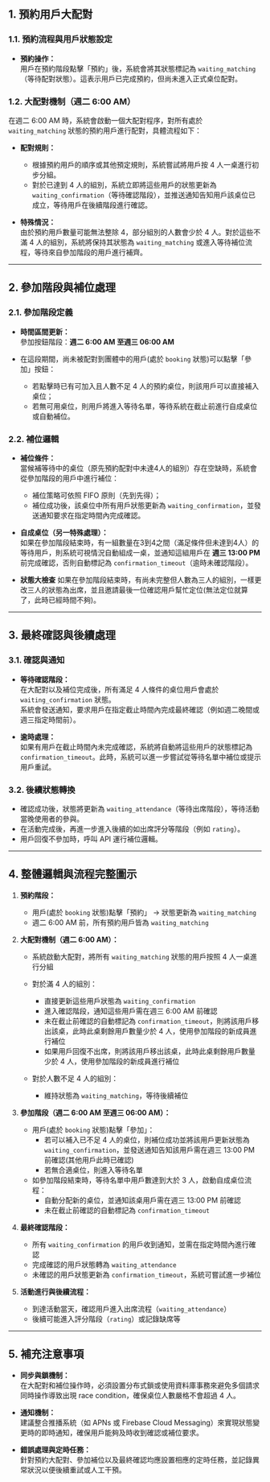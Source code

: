 
## 1. 預約用戶大配對

### 1.1. 預約流程與用戶狀態設定

- **預約操作：**  
  用戶在預約階段點擊「預約」後，系統會將其狀態標記為 `waiting_matching`（等待配對狀態）。這表示用戶已完成預約，但尚未進入正式桌位配對。

### 1.2. 大配對機制（週二 6:00 AM）
在週二 6:00 AM 時，系統會啟動一個大配對程序，對所有處於 `waiting_matching` 狀態的預約用戶進行配對，具體流程如下：

- **配對規則：**  
  - 根據預約用戶的順序或其他預定規則，系統嘗試將用戶按 4 人一桌進行初步分組。
  - 對於已達到 4 人的組別，系統立即將這些用戶的狀態更新為 `waiting_confirmation`（等待確認階段），並推送通知告知用戶該桌位已成立，等待用戶在後續階段進行確認。

- **特殊情況：**  
  由於預約用戶數量可能無法整除 4，部分組別的人數會少於 4 人。對於這些不滿 4 人的組別，系統將保持其狀態為 `waiting_matching` 或進入等待補位流程，等待來自參加階段的用戶進行補齊。

---

## 2. 參加階段與補位處理

### 2.1. 參加階段定義
- **時間區間更新：**  
  參加按鈕階段：**週二 6:00 AM 至週三 06:00 AM**

- 在這段期間，尚未被配對到團體中的用戶(處於 `booking` 狀態)可以點擊「參加」按鈕：
  - 若點擊時已有可加入且人數不足 4 人的預約桌位，則該用戶可以直接補入桌位；
  - 若無可用桌位，則用戶將進入等待名單，等待系統在截止前進行自成桌位或自動補位。

### 2.2. 補位邏輯
- **補位條件：**  
  當候補等待中的桌位（原先預約配對中未達4人的組別）存在空缺時，系統會從參加階段的用戶中進行補位：
  - 補位策略可依照 FIFO 原則（先到先得）；
  - 補位成功後，該桌位中所有用戶狀態更新為 `waiting_confirmation`，並發送通知要求在指定時間內完成確認。

- **自成桌位（另一特殊處理）：**  
  如果在參加階段結束時，有一組數量在3到4之間（滿足條件但未達到4人）的等待用戶，則系統可視情況自動組成一桌，並通知這組用戶在 **週三 13:00 PM** 前完成確認，否則自動標記為 `confirmation_timeout`（逾時未確認階段）。

- **狀態大檢查**
  如果在參加階段結束時，有尚未完整但人數為三人的組別，一樣更改三人的狀態為出席，並且邀請最後一位確認用戶幫忙定位(無法定位就算了，此時已經時間不夠)。

---

## 3. 最終確認與後續處理

### 3.1. 確認與通知
- **等待確認階段：**  
  在大配對以及補位完成後，所有滿足 4 人條件的桌位用戶會處於 `waiting_confirmation` 狀態。  
  系統會發送通知，要求用戶在指定截止時間內完成最終確認（例如週二晚間或週三指定時間前）。

- **逾時處理：**  
  如果有用戶在截止時間內未完成確認，系統將自動將這些用戶的狀態標記為 `confirmation_timeout`。此時，系統可以進一步嘗試從等待名單中補位或提示用戶重試。

### 3.2. 後續狀態轉換
- 確認成功後，狀態將更新為 `waiting_attendance`（等待出席階段），等待活動當晚使用者的參與。
- 在活動完成後，再進一步進入後續的如出席評分等階段（例如 `rating`）。
- 用戶回復不參加時，呼叫 API 運行補位邏輯。

---

## 4. 整體邏輯與流程完整圖示

1. **預約階段：**
   - 用戶(處於 `booking` 狀態)點擊「預約」 → 狀態更新為 `waiting_matching`
   - 週二 6:00 AM 前，所有預約用戶皆為 `waiting_matching`

2. **大配對機制（週二 6:00 AM）：**
   - 系統啟動大配對，將所有 `waiting_matching` 狀態的用戶按照 4 人一桌進行分組
   - 對於滿 4 人的組別：
     - 直接更新這些用戶狀態為 `waiting_confirmation`
     - 進入確認階段，通知這些用戶需在週三 6:00 AM 前確認
     - 未在截止前確認的自動標記為 `confirmation_timeout`，則將該用戶移出該桌，此時此桌剩餘用戶數量少於 4 人，使用參加階段的新成員進行補位
     - 如果用戶回復不出席，則將該用戶移出該桌，此時此桌剩餘用戶數量少於 4 人，使用參加階段的新成員進行補位

   - 對於人數不足 4 人的組別：
     - 維持狀態為 `waiting_matching`，等待後續補位

3. **參加階段（週二 6:00 AM 至週三 06:00 AM）：**
   - 用戶(處於 `booking` 狀態)點擊「參加」：
     - 若可以補入已不足 4 人的桌位，則補位成功並將該用戶更新狀態為 `waiting_confirmation`，並發送通知告知該用戶需在週三 13:00 PM 前確認(其他用戶此時已確認)
     - 若無合適桌位，則進入等待名單
   - 如參加階段結束時，等待名單中用戶數達到大於 3 人，啟動自成桌位流程：
     - 自動分配新的桌位，並通知該桌用戶需在週三 13:00 PM 前確認
     - 未在截止前確認的自動標記為 `confirmation_timeout`

4. **最終確認階段：**
   - 所有 `waiting_confirmation` 的用戶收到通知，並需在指定時間內進行確認
   - 完成確認的用戶狀態轉為 `waiting_attendance`
   - 未確認的用戶狀態更新為 `confirmation_timeout`，系統可嘗試進一步補位

5. **活動進行與後續流程：**
   - 到達活動當天，確認用戶進入出席流程（`waiting_attendance`）
   - 後續可能進入評分階段（`rating`）或記錄缺席等

---

## 5. 補充注意事項

- **同步與鎖機制：**  
  在大配對和補位操作時，必須設置分布式鎖或使用資料庫事務來避免多個請求同時操作導致出現 race condition，確保桌位人數嚴格不會超過 4 人。

- **通知機制：**  
  建議整合推播系統（如 APNs 或 Firebase Cloud Messaging）來實現狀態變更時的即時通知，確保用戶能夠及時收到確認或補位要求。

- **錯誤處理與定時任務：**  
  針對預約大配對、參加補位以及最終確認均應設置相應的定時任務，並記錄異常狀況以便後續重試或人工干預。

